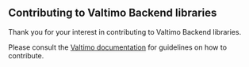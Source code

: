 Contributing to Valtimo Backend libraries 
-------------------------------------

Thank you for your interest in contributing to Valtimo Backend libraries.

Please consult the [Valtimo documentation](https://docs.valtimo.nl/readme/contributing) for guidelines on how to contribute.